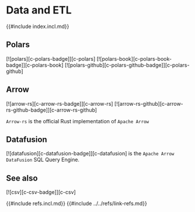 # Data and ETL

{{#include index.incl.md}}

## Polars

[![polars][c-polars-badge]][c-polars]  [![polars-book][c-polars-book-badge]][c-polars-book]  [![polars-github][c-polars-github-badge]][c-polars-github]

## Arrow

[![arrow-rs][c-arrow-rs-badge]][c-arrow-rs]  [![arrow-rs-github][c-arrow-rs-github-badge]][c-arrow-rs-github]

`Arrow-rs` is the official Rust implementation of `Apache Arrow`

## Datafusion

[![datafusion][c-datafusion-badge]][c-datafusion] is the `Apache Arrow DataFusion` SQL Query Engine.

## See also

[![csv][c-csv-badge]][c-csv]

{{#include refs.incl.md}}
{{#include ../../refs/link-refs.md}}
